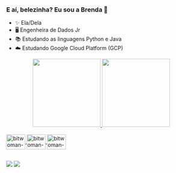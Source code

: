 ### E aí, belezinha? Eu sou a Brenda 👋

- ✨ Ela/Dela
- 🖥️ Engenheira de Dados Jr
- 📚 Estudando as linguagens Python e Java 
- ☁️ Estudando Google Cloud Platform (GCP)

<div align="center">
  <a href="https://github.com/bitwoman">
  <img height="180em" src="https://github-readme-stats.vercel.app/api?username=bitwoman&show_icons=true&theme=synthwave&include_all_commits=true&count_private=true"/>
  <img height="180em" src="https://github-readme-stats.vercel.app/api/top-langs/?username=bitwoman&layout=compact&langs_count=7&theme=synthwave"/>
</div>
  
<div style="display: inline_block"><br>
  <img align="center" alt="bitwoman-python" height="40" width="50" src="https://cdn.jsdelivr.net/gh/devicons/devicon/icons/python/python-original-wordmark.svg">
  <img align="center" alt="bitwoman-java" height="40" width="50" src="https://cdn.jsdelivr.net/gh/devicons/devicon/icons/java/java-original.svg">
  <img align="center" alt="bitwoman-gcp" height="40" width="50" src="https://cdn.jsdelivr.net/gh/devicons/devicon/icons/googlecloud/googlecloud-original.svg">
</div>

  ##

  <div> 
  <a href="https://www.instagram.com/bitwoman_/" target="_blank"><img src="https://img.shields.io/badge/-Instagram-%23E4405F?style=for-the-badge&logo=instagram&logoColor=white" target="_blank"></a>
  <a href="https://www.linkedin.com/in/brendarleite/" target="_blank"><img src="https://img.shields.io/badge/-LinkedIn-%230077B5?style=for-the-badge&logo=linkedin&logoColor=white" target="_blank"></a>  
</div>
